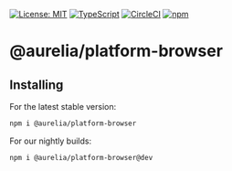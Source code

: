 [![License: MIT](https://img.shields.io/badge/License-MIT-yellow.svg)](https://opensource.org/licenses/MIT)
[![TypeScript](https://img.shields.io/badge/%3C%2F%3E-TypeScript-%230074c1.svg)](http://www.typescriptlang.org/)
[![CircleCI](https://circleci.com/gh/aurelia/aurelia.svg?style=shield)](https://circleci.com/gh/aurelia/aurelia)
[![npm](https://img.shields.io/npm/v/@aurelia/platform-browser.svg?maxAge=3600)](https://www.npmjs.com/package/@aurelia/platform-browser)
# @aurelia/platform-browser

## Installing

For the latest stable version:

```bash
npm i @aurelia/platform-browser
```

For our nightly builds:

```bash
npm i @aurelia/platform-browser@dev
```
